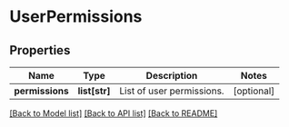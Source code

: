 # UserPermissions

## Properties
Name | Type | Description | Notes
------------ | ------------- | ------------- | -------------
**permissions** | **list[str]** | List of user permissions. | [optional] 

[[Back to Model list]](../README.md#documentation-for-models) [[Back to API list]](../README.md#documentation-for-api-endpoints) [[Back to README]](../README.md)

